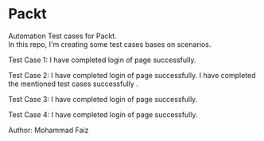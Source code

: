# Packt
Automation Test cases for Packt.
<br>
In this repo, I'm creating some test cases bases on scenarios.

Test Case 1:
I have completed login of page successfully.

Test Case 2:
I have completed login of page successfully.
I have completed the mentioned test cases successfully .


Test Case 3:
I have completed login of page successfully.


Test Case 4:
I have completed login of page successfully.




Author: Mohammad Faiz